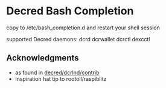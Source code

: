 # Decred Bash Completion
copy to /etc/bash_completion.d and restart your shell session

supported Decred daemons: 
dcrd
dcrwallet
dcrctl
dexcctl

## Acknowledgments

* as found in [decred/dcrlnd/contrib](https://github.com/decred/dcrlnd/tree/master/contrib)
* Inspiration hat tip to rootoll/raspiblitz

